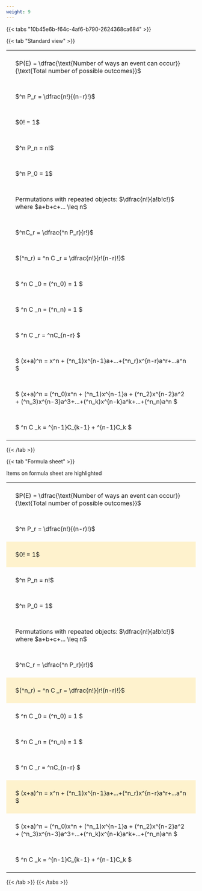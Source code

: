 ```yaml
---
weight: 9
---
```


{{< tabs "10b45e6b-f64c-4af6-b790-2624368ca684" >}}

{{< tab "Standard view" >}}

<style type="text/css">
#T_07255 th.col_heading {
  text-align: left;
  font-size: 1em;
}
#T_07255 td {
  text-align: left;
  font-size: 1em;
  padding: 1.5em;
}
</style>
<table id="T_07255">
  <thead>
  </thead>
  <tbody>
    <tr>
      <td id="T_07255_row0_col0" class="data row0 col0" >$P(E) = \dfrac{\text{Number of ways an event can occur}}{\text{Total number of possible outcomes}}$</td>
    </tr>
    <tr>
      <td id="T_07255_row1_col0" class="data row1 col0" >$^n P_r = \dfrac{n!}{(n-r)!}$</td>
    </tr>
    <tr>
      <td id="T_07255_row2_col0" class="data row2 col0" >$0! = 1$</td>
    </tr>
    <tr>
      <td id="T_07255_row3_col0" class="data row3 col0" >$^n P_n = n!$</td>
    </tr>
    <tr>
      <td id="T_07255_row4_col0" class="data row4 col0" >$^n P_0 = 1$</td>
    </tr>
    <tr>
      <td id="T_07255_row5_col0" class="data row5 col0" >Permutations with repeated objects: $\dfrac{n!}{a!b!c!}$ where $a+b+c+... \leq n$</td>
    </tr>
    <tr>
      <td id="T_07255_row6_col0" class="data row6 col0" >$^nC_r = \dfrac{^n P_r}{r!}$</td>
    </tr>
    <tr>
      <td id="T_07255_row7_col0" class="data row7 col0" >$(^n_r) = ^n C _r = \dfrac{n!}{r!(n-r)!}$</td>
    </tr>
    <tr>
      <td id="T_07255_row8_col0" class="data row8 col0" >$ ^n C _0 = (^n_0) = 1 $</td>
    </tr>
    <tr>
      <td id="T_07255_row9_col0" class="data row9 col0" >$ ^n C _n = (^n_n) = 1 $</td>
    </tr>
    <tr>
      <td id="T_07255_row10_col0" class="data row10 col0" >$ ^n C _r = ^nC_{n-r} $</td>
    </tr>
    <tr>
      <td id="T_07255_row11_col0" class="data row11 col0" >$ (x+a)^n = x^n + (^n_1)x^{n-1}a+...+(^n_r)x^{n-r}a^r+...a^n    $</td>
    </tr>
    <tr>
      <td id="T_07255_row12_col0" class="data row12 col0" >$ (x+a)^n = (^n_0)x^n + (^n_1)x^{n-1}a + (^n_2)x^{n-2}a^2 + (^n_3)x^{n-3}a^3+...+(^n_k)x^{n-k}a^k+...+(^n_n)a^n $</td>
    </tr>
    <tr>
      <td id="T_07255_row13_col0" class="data row13 col0" >$ ^n C _k = ^{n-1}C_{k-1} + ^{n-1}C_k $</td>
    </tr>
  </tbody>
</table>
{{< /tab >}}

{{< tab "Formula sheet" >}}

Items on formula sheet are highlighted 
<br>
<style type="text/css">
#T_d2af6 th.col_heading {
  text-align: left;
  font-size: 1em;
}
#T_d2af6 td {
  text-align: left;
  font-size: 1em;
  padding: 1.5em;
}
#T_d2af6_row0_col0, #T_d2af6_row1_col0, #T_d2af6_row3_col0, #T_d2af6_row4_col0, #T_d2af6_row5_col0, #T_d2af6_row6_col0, #T_d2af6_row8_col0, #T_d2af6_row9_col0, #T_d2af6_row10_col0, #T_d2af6_row12_col0, #T_d2af6_row13_col0 {
  background-color: rgba(0,0,0,0);
}
#T_d2af6_row2_col0, #T_d2af6_row7_col0, #T_d2af6_row11_col0 {
  background-color: rgba(255,194,10, 0.2);
}
</style>
<table id="T_d2af6">
  <thead>
  </thead>
  <tbody>
    <tr>
      <td id="T_d2af6_row0_col0" class="data row0 col0" >$P(E) = \dfrac{\text{Number of ways an event can occur}}{\text{Total number of possible outcomes}}$</td>
    </tr>
    <tr>
      <td id="T_d2af6_row1_col0" class="data row1 col0" >$^n P_r = \dfrac{n!}{(n-r)!}$</td>
    </tr>
    <tr>
      <td id="T_d2af6_row2_col0" class="data row2 col0" >$0! = 1$</td>
    </tr>
    <tr>
      <td id="T_d2af6_row3_col0" class="data row3 col0" >$^n P_n = n!$</td>
    </tr>
    <tr>
      <td id="T_d2af6_row4_col0" class="data row4 col0" >$^n P_0 = 1$</td>
    </tr>
    <tr>
      <td id="T_d2af6_row5_col0" class="data row5 col0" >Permutations with repeated objects: $\dfrac{n!}{a!b!c!}$ where $a+b+c+... \leq n$</td>
    </tr>
    <tr>
      <td id="T_d2af6_row6_col0" class="data row6 col0" >$^nC_r = \dfrac{^n P_r}{r!}$</td>
    </tr>
    <tr>
      <td id="T_d2af6_row7_col0" class="data row7 col0" >$(^n_r) = ^n C _r = \dfrac{n!}{r!(n-r)!}$</td>
    </tr>
    <tr>
      <td id="T_d2af6_row8_col0" class="data row8 col0" >$ ^n C _0 = (^n_0) = 1 $</td>
    </tr>
    <tr>
      <td id="T_d2af6_row9_col0" class="data row9 col0" >$ ^n C _n = (^n_n) = 1 $</td>
    </tr>
    <tr>
      <td id="T_d2af6_row10_col0" class="data row10 col0" >$ ^n C _r = ^nC_{n-r} $</td>
    </tr>
    <tr>
      <td id="T_d2af6_row11_col0" class="data row11 col0" >$ (x+a)^n = x^n + (^n_1)x^{n-1}a+...+(^n_r)x^{n-r}a^r+...a^n    $</td>
    </tr>
    <tr>
      <td id="T_d2af6_row12_col0" class="data row12 col0" >$ (x+a)^n = (^n_0)x^n + (^n_1)x^{n-1}a + (^n_2)x^{n-2}a^2 + (^n_3)x^{n-3}a^3+...+(^n_k)x^{n-k}a^k+...+(^n_n)a^n $</td>
    </tr>
    <tr>
      <td id="T_d2af6_row13_col0" class="data row13 col0" >$ ^n C _k = ^{n-1}C_{k-1} + ^{n-1}C_k $</td>
    </tr>
  </tbody>
</table>
{{< /tab >}}
{{< /tabs >}}
